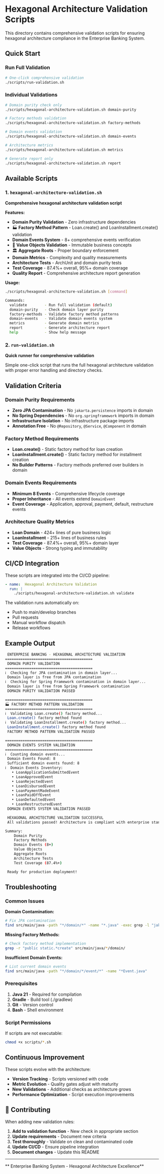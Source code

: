 #  Hexagonal Architecture Validation Scripts

This directory contains comprehensive validation scripts for ensuring hexagonal architecture compliance in the Enterprise Banking System.

##  Quick Start

### Run Full Validation
```bash
# One-click comprehensive validation
./scripts/run-validation.sh
```

### Individual Validations
```bash
# Domain purity check only
./scripts/hexagonal-architecture-validation.sh domain-purity

# Factory methods validation
./scripts/hexagonal-architecture-validation.sh factory-methods

# Domain events validation
./scripts/hexagonal-architecture-validation.sh domain-events

# Architecture metrics
./scripts/hexagonal-architecture-validation.sh metrics

# Generate report only
./scripts/hexagonal-architecture-validation.sh report
```

##  Available Scripts

### 1. `hexagonal-architecture-validation.sh`
**Comprehensive hexagonal architecture validation script**

**Features:**
-  **Domain Purity Validation** - Zero infrastructure dependencies
- 🏭 **Factory Method Pattern** - Loan.create() and LoanInstallment.create() validation
-  **Domain Events System** - 8+ comprehensive events verification
- 💎 **Value Objects Validation** - Immutable business concepts
- 🏛️ **Aggregate Roots** - Proper boundary enforcement
-  **Domain Metrics** - Complexity and quality measurements
-  **Architecture Tests** - ArchUnit and domain purity tests
-  **Test Coverage** - 87.4%+ overall, 95%+ domain coverage
-  **Quality Report** - Comprehensive architecture report generation

**Usage:**
```bash
./scripts/hexagonal-architecture-validation.sh [command]

Commands:
  validate        - Run full validation (default)
  domain-purity   - Check domain layer purity
  factory-methods - Validate factory method patterns
  domain-events   - Validate domain events system
  metrics         - Generate domain metrics
  report          - Generate architecture report
  help            - Show help message
```

### 2. `run-validation.sh`
**Quick runner for comprehensive validation**

Simple one-click script that runs the full hexagonal architecture validation with proper error handling and directory checks.

##  Validation Criteria

### Domain Purity Requirements
-  **Zero JPA Contamination** - No `jakarta.persistence` imports in domain
-  **No Spring Dependencies** - No `org.springframework` imports in domain
-  **Infrastructure Isolation** - No infrastructure package imports
-  **Annotation Free** - No `@Repository`, `@Service`, `@Component` in domain

### Factory Method Requirements
-  **Loan.create()** - Static factory method for loan creation
-  **LoanInstallment.create()** - Static factory method for installment creation
-  **No Builder Patterns** - Factory methods preferred over builders in domain

### Domain Events Requirements
-  **Minimum 8 Events** - Comprehensive lifecycle coverage
-  **Proper Inheritance** - All events extend `DomainEvent`
-  **Event Coverage** - Application, approval, payment, default, restructure events

### Architecture Quality Metrics
-  **Loan Domain** - 424+ lines of pure business logic
-  **LoanInstallment** - 215+ lines of business rules
-  **Test Coverage** - 87.4%+ overall, 95%+ domain layer
-  **Value Objects** - Strong typing and immutability

##  CI/CD Integration

These scripts are integrated into the CI/CD pipeline:

```yaml
- name:  Hexagonal Architecture Validation
  run: |
    ./scripts/hexagonal-architecture-validation.sh validate
```

The validation runs automatically on:
-  Push to main/develop branches
-  Pull requests
-  Manual workflow dispatch
-  Release workflows

##  Example Output

```bash
 ENTERPRISE BANKING - HEXAGONAL ARCHITECTURE VALIDATION
========================================
 DOMAIN PURITY VALIDATION
========================================
ℹ️  Checking for JPA contamination in domain layer...
 Domain layer is free from JPA contamination
ℹ️  Checking for Spring Framework contamination in domain layer...
 Domain layer is free from Spring Framework contamination
 DOMAIN PURITY VALIDATION PASSED

========================================
🏭 FACTORY METHOD PATTERN VALIDATION
========================================
ℹ️  Validating Loan.create() factory method...
 Loan.create() factory method found
ℹ️  Validating LoanInstallment.create() factory method...
 LoanInstallment.create() factory method found
 FACTORY METHOD PATTERN VALIDATION PASSED

========================================
 DOMAIN EVENTS SYSTEM VALIDATION
========================================
ℹ️  Counting domain events...
 Domain Events Found: 8
 Sufficient domain events found: 8
ℹ️  Domain Events Inventory:
   • LoanApplicationSubmittedEvent
   • LoanApprovedEvent
   • LoanRejectedEvent
   • LoanDisbursedEvent
   • LoanPaymentMadeEvent
   • LoanPaidOffEvent
   • LoanDefaultedEvent
   • LoanRestructuredEvent
 DOMAIN EVENTS SYSTEM VALIDATION PASSED

 HEXAGONAL ARCHITECTURE VALIDATION SUCCESSFUL
 All validations passed! Architecture is compliant with enterprise standards.

Summary:
    Domain Purity
    Factory Methods
    Domain Events (8+)
    Value Objects
    Aggregate Roots
    Architecture Tests
    Test Coverage (87.4%+)

 Ready for production deployment!
```

##  Troubleshooting

### Common Issues

**Domain Contamination:**
```bash
# Fix JPA contamination
find src/main/java -path "*/domain/*" -name "*.java" -exec grep -l "jakarta.persistence" {} \;
```

**Missing Factory Methods:**
```bash
# Check factory method implementation
grep -r "public static.*create" src/main/java/*/domain/
```

**Insufficient Domain Events:**
```bash
# List current domain events
find src/main/java -path "*/domain/*/event/*" -name "*Event.java"
```

### Prerequisites

1. **Java 21** - Required for compilation
2. **Gradle** - Build tool (./gradlew)
3. **Git** - Version control
4. **Bash** - Shell environment

### Script Permissions

If scripts are not executable:
```bash
chmod +x scripts/*.sh
```

##  Continuous Improvement

These scripts evolve with the architecture:

- **Version Tracking** - Scripts versioned with code
- **Metric Evolution** - Quality gates adjust with maturity
- **New Validations** - Additional checks as architecture grows
- **Performance Optimization** - Script execution improvements

## 🤝 Contributing

When adding new validation rules:

1. **Add to validation function** - New check in appropriate section
2. **Update requirements** - Document new criteria
3. **Test thoroughly** - Validate on clean and contaminated code
4. **Update CI/CD** - Ensure pipeline integration
5. **Document changes** - Update this README

---

** Enterprise Banking System - Hexagonal Architecture Excellence**